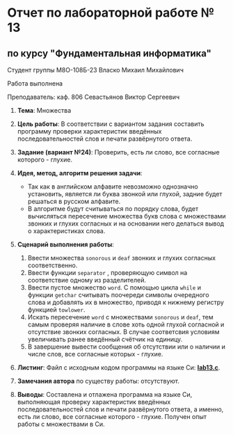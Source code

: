 # Отчет по лабораторной работе № 13
## по курсу "Фундаментальная информатика"

Студент группы М8О-108Б-23 Власко Михаил Михайлович

Работа выполнена

Преподаватель: каф. 806 Севастьянов Виктор Сергеевич

1. **Тема**: Множества
2. **Цель работы**: В соответствии с вариантом задания составить программу проверки характеристик введённых 
последовательностей слов и печати развёрнутого ответа. 
3. **Задание (вариант №24)**: Проверить, есть ли слово, все согласные которого - глухие.

4. **Идея, метод, алгоритм решения задачи**:
    - Так как в английском алфавите невозможно однозначно установить, является ли буква звонкой или глухой, задние будет 
решаться в русском алфавите.
    - В алгоритме будут считываться по порядку слова, будет вычисляться пересечение множества букв слова с множествами
звонких и глухих согласных и на основании него делаться вывод о характеристиках слова.
5. **Сценарий выполнения работы**:
   1. Ввести множества ```sonorous``` и ```deaf``` звонких и глухих согласных соответственно.
   2. Ввести функции ```separator``` , проверяющую символ на соответствие одному из разделителей.
   3. Ввести пустое множество ```word```. С помощью цикла ```while``` и функции ```getchar``` считывать поочереди 
символы очередного слова и добавлять их в множество, приводя к нижнему регистру функцией ```towlower```.
   4. Искать пересечение ```word``` с множествами ```sonorous``` и ```deaf```, тем самым проверяя наличие в слове
хоть одной глухой согласной и отсутствие звонких согласных. В случае соответсвия условиям увеличивать ранее введённый
счётчик на единицу.
   5. В завершение вывести сообщения об отсутствии или о наличии и числе слов, все согласные которых - глухие.

6. **Листинг**:
Файл с исходным кодом программы на языке Си: **[lab13.c](lab13.c)**.

7. **Замечания автора** по существу работы: отсутствуют.

8. **Выводы**: Составлена и отлажена программа на языке Си, выполняющая проверку характеристик введённых 
последовательностей слов и печати развёрнутого ответа, а именно, есть ли слово, все согласные которого - глухие. 
Получен опыт работы с множествами в Си.

